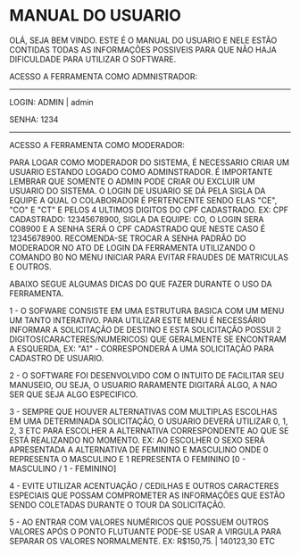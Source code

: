 # MANUAL DO USUARIO

OLÁ, SEJA BEM VINDO. ESTE É O MANUAL DO USUARIO E NELE ESTÃO CONTIDAS TODAS AS INFORMAÇÕES POSSIVEIS PARA QUE NÃO HAJA DIFICULDADE PARA UTILIZAR O SOFTWARE.

ACESSO A FERRAMENTA COMO ADMNISTRADOR:
_____________________

LOGIN: ADMIN | admin

SENHA: 1234
_____________________

ACESSO A FERRAMENTA COMO MODERADOR:

PARA LOGAR COMO MODERADOR DO SISTEMA, É NECESSARIO CRIAR UM USUARIO ESTANDO LOGADO COMO ADMINSTRADOR. É IMPORTANTE LEMBRAR QUE SOMENTE O ADMIN PODE CRIAR OU EXCLUIR UM USUARIO DO SISTEMA. O LOGIN DE USUARIO SE DÁ PELA SIGLA DA EQUIPE A QUAL O COLABORADOR É PERTENCENTE SENDO ELAS "CE", "CO" E "CT" E PELOS 4 ULTIMOS DIGITOS DO CPF CADASTRADO. 
EX: CPF CADASTRADO: 12345678900, SIGLA DA EQUIPE: CO, O LOGIN SERA CO8900 E A SENHA SERÁ O CPF CADASTRADO QUE NESTE CASO É 12345678900.
RECOMENDA-SE TROCAR A SENHA PADRÃO DO MODERADOR NO ATO DE LOGIN DA FERRAMENTA UTILIZANDO O COMANDO B0 NO MENU INICIAR PARA EVITAR FRAUDES DE MATRICULAS E OUTROS.

ABAIXO SEGUE ALGUMAS DICAS DO QUE FAZER DURANTE O USO DA FERRAMENTA.

1 - O SOFWARE CONSISTE EM UMA ESTRUTURA BASICA COM UM MENU UM TANTO INTERATIVO. PARA UTILIZAR ESTE MENU É NECESSÁRIO INFORMAR A SOLICITAÇÃO DE DESTINO E ESTA SOLICITAÇÃO POSSUI 2 DIGITOS(CARACTERES/NUMERICOS) QUE GERALMENTE SE ENCONTRAM A ESQUERDA,
EX: "A1" - CORRESPONDERÁ A UMA SOLICITAÇÃO PARA CADASTRO DE USUARIO.

2 - O SOFTWARE FOI DESENVOLVIDO COM O INTUITO DE FACILITAR SEU MANUSEIO, OU SEJA, O USUARIO RARAMENTE DIGITARÁ ALGO, A NAO SER QUE SEJA ALGO ESPECIFICO.

3 - SEMPRE QUE HOUVER ALTERNATIVAS COM MULTIPLAS ESCOLHAS EM UMA DETERMINADA SOLICITAÇÃO, O USUARIO DEVERÁ UTILIZAR 0, 1, 2, 3 ETC PARA ESCOLHER A ALTERNATIVA CORRESPONDENTE AO QUE SE ESTÁ REALIZANDO NO MOMENTO.
EX: AO ESCOLHER O SEXO SERÁ APRESENTADA A ALTERNATIVA DE FEMININO E MASCULINO ONDE 0 REPRESENTA O MASCULINO E 1 REPRESENTA O FEMININO [0 - MASCULINO / 1 - FEMININO]

4 - EVITE UTILIZAR ACENTUAÇÃO / CEDILHAS E OUTROS CARACTERES  ESPECIAIS QUE POSSAM COMPROMETER AS INFORMAÇÕES QUE ESTÃO SENDO COLETADAS DURANTE O TOUR DA SOLICITAÇÃO.

5 - AO ENTRAR COM VALORES NUMÉRICOS QUE POSSUEM OUTROS VALORES APÓS O PONTO FLUTUANTE PODE-SE USAR A VIRGULA PARA SEPARAR OS VALORES NORMALMENTE.
EX: R$150,75. | 140123,30 ETC

